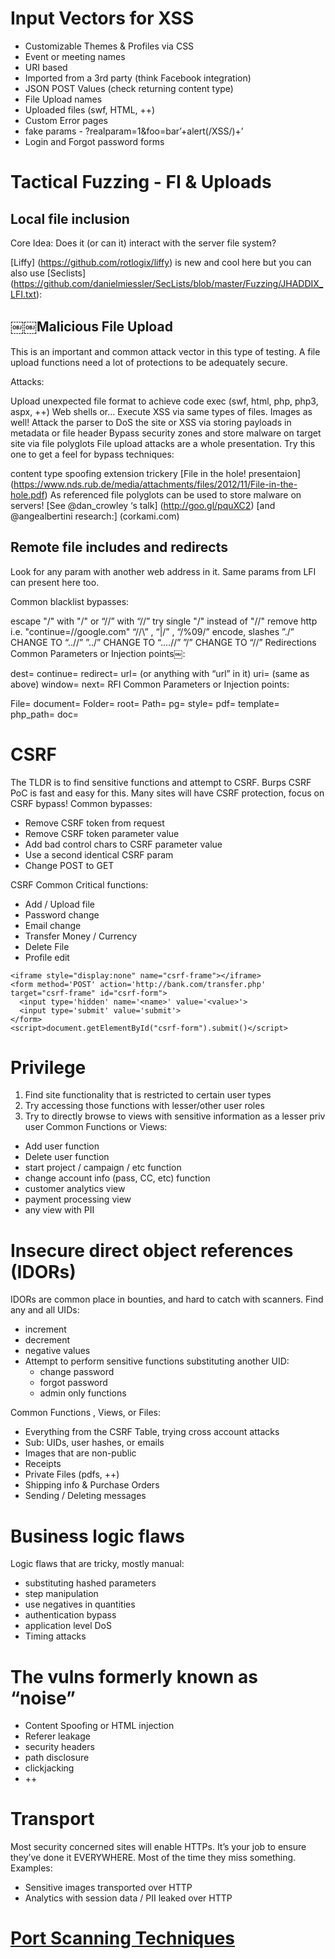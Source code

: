 # Input Vectors for XSS
- Customizable Themes & Profiles via CSS
- Event or meeting names
- URI based
- Imported from a 3rd party (think Facebook integration)
- JSON POST Values (check returning content type)
- File Upload names
- Uploaded files (swf, HTML, ++)
- Custom Error pages
- fake params - ?realparam=1&foo=bar’+alert(/XSS/)+’
- Login and Forgot password forms


# Tactical Fuzzing - FI & Uploads
## Local file inclusion
Core Idea: Does it (or can it) interact with the server file system?

[Liffy] (https://github.com/rotlogix/liffy) is new and cool here but you can also use [Seclists] (https://github.com/danielmiessler/SecLists/blob/master/Fuzzing/JHADDIX_LFI.txt):

## ￼￼Malicious File Upload
This is an important and common attack vector in this type of testing. A file upload functions need a lot of protections to be adequately secure.

Attacks:

Upload unexpected file format to achieve code exec (swf, html, php, php3, aspx, ++) Web shells or...
Execute XSS via same types of files. Images as well!
Attack the parser to DoS the site or XSS via storing payloads in metadata or file header
Bypass security zones and store malware on target site via file polyglots
File upload attacks are a whole presentation. Try this one to get a feel for bypass techniques:

content type spoofing
extension trickery
[File in the hole! presentaion] (https://www.nds.rub.de/media/attachments/files/2012/11/File-in-the-hole.pdf)
As referenced file polyglots can be used to store malware on servers! [See @dan_crowley ‘s talk] (http://goo.gl/pquXC2) [and @angealbertini research:] (corkami.com)

## Remote file includes and redirects
Look for any param with another web address in it. Same params from LFI can present here too.

Common blacklist bypasses:

escape "/" with "/" or “//” with “//”
try single "/" instead of "//"
remove http i.e. "continue=//google.com"
“//\” , “|/” , “/%09/”
encode, slashes
”./” CHANGE TO “..//”
”../” CHANGE TO “....//”
”/” CHANGE TO “//”
Redirections Common Parameters or Injection points￼:

dest=
continue=
redirect=
url= (or anything with “url” in it)
uri= (same as above)
window=
next=
RFI Common Parameters or Injection points:

File=
document=
Folder=
root=
Path=
pg=
style=
pdf=
template=
php_path=
doc=

# CSRF
The TLDR is to find sensitive functions and attempt to CSRF.
Burps CSRF PoC is fast and easy for this.
Many sites will have CSRF protection, focus on CSRF bypass! Common bypasses:
- Remove CSRF token from request
- Remove CSRF token parameter value
- Add bad control chars to CSRF parameter value
- Use a second identical CSRF param
- Change POST to GET

CSRF Common Critical functions:
- Add / Upload file 
- Password change
- Email change 
- Transfer Money / Currency
- Delete File 
- Profile edit

```
<iframe style="display:none" name="csrf-frame"></iframe>
<form method='POST' action='http://bank.com/transfer.php' target="csrf-frame" id="csrf-form">
  <input type='hidden' name='<name>' value='<value>'>
  <input type='submit' value='submit'>
</form>
<script>document.getElementById("csrf-form").submit()</script>
```

# Privilege
1. Find site functionality that is restricted to certain user types
2. Try accessing those functions with lesser/other user roles
3. Try to directly browse to views with sensitive information as a lesser priv user
Common Functions or Views:
- Add user function
- Delete user function
- start project / campaign / etc function
- change account info (pass, CC, etc) function
- customer analytics view
- payment processing view
- any view with PII

# Insecure direct object references (IDORs)
IDORs are common place in bounties, and hard to catch with scanners.
Find any and all UIDs:
- increment
- decrement
- negative values
- Attempt to perform sensitive functions substituting another UID:
  - change password
  - forgot password
  - admin only functions
  
Common Functions , Views, or Files:
- Everything from the CSRF Table, trying cross account attacks
- Sub: UIDs, user hashes, or emails
- Images that are non-public
- Receipts
- Private Files (pdfs, ++)
- Shipping info & Purchase Orders
- Sending / Deleting messages

# Business logic flaws
Logic flaws that are tricky, mostly manual:
- substituting hashed parameters
- step manipulation
- use negatives in quantities
- authentication bypass
- application level DoS
- Timing attacks

# The vulns formerly known as “noise”
- Content Spoofing or HTML injection
- Referer leakage
- security headers
- path disclosure
- clickjacking
- ++

# Transport
Most security concerned sites will enable HTTPs. It’s your job to ensure they’ve done it EVERYWHERE. Most of the time they miss something. Examples:
- Sensitive images transported over HTTP
- Analytics with session data / PII leaked over HTTP

# [Port Scanning Techniques](https://nmap.org/book/man-port-scanning-techniques.html)


